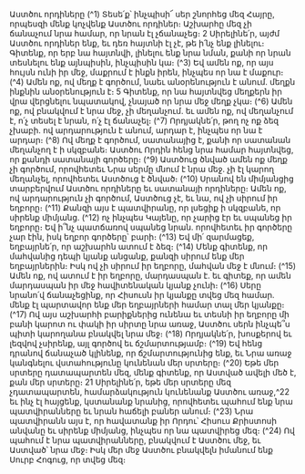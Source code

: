 
Աստծու որդիները
(^1) Տեսե՛ք՝ ինչպիսի՜ սեր շնորհեց մեզ Հայրը, որպեսզի մենք կոչվենք Աստծու որդիներ։ Աշխարհը մեզ չի ճանաչում նրա
համար, որ նրան էլ չճանաչեց։ 2 Սիրելինե՛ր, այժմ Աստծու որդիներ ենք, եւ դեռ հայտնի էլ չէ, թե ի՛նչ ենք լինելու։ Գիտենք,
որ երբ նա հայտնվի, լինելու ենք նրա նման, քանի որ նրան տեսնելու ենք այնպիսին, ինչպիսին կա։
(^3) Եվ ամեն ոք, որ այս հույսն ունի իր մեջ, մաքրում է ինքն իրեն, ինչպես որ նա է մաքուր։
(^4) Ամեն ոք, ով մեղք է գործում, նաեւ անօրենություն է անում. մեղքն ինքնին անօրենություն է։ 5 Գիտենք, որ նա
հայտնվեց մեղքերն իր վրա վերցնելու նպատակով, չնայած որ նրա մեջ մեղք չկա։
(^6) Ամեն ոք, ով բնակվում է նրա մեջ, չի մեղանչում. եւ ամեն ոք, ով մեղանչում է, ո՛չ տեսել է նրան, ո՛չ էլ ճանաչել։
(^7) Որդյակնե՛ր, թող ոչ ոք ձեզ չխաբի. ով արդարություն է անում, արդար է, ինչպես որ նա է արդար։
(^8) Ով մեղք է գործում, սատանայից է, քանի որ սատանան մեղանչող է ի սկզբանե։ Աստծու Որդին հենց նրա համար
հայտնվեց, որ քանդի սատանայի գործերը։
(^9) Աստծուց ծնված ամեն ոք մեղք չի գործում, որովհետեւ Նրա սերմը մնում է նրա մեջ. չի էլ կարող մեղանչել,
որովհետեւ Աստծուց է ծնված։
(^10) Սրանով են միմյանցից տարբերվում Աստծու որդիները եւ սատանայի որդիները։ Ամեն ոք, ով արդարություն չի
գործում, Աստծուց չէ, եւ նա, ով չի սիրում իր եղբորը։
(^11) Քանզի այս է պատվիրանը, որ լսեցիք ի սկզբանե, որ սիրենք միմյանց. (^12) ոչ ինչպես Կայենը, որ չարից էր եւ սպանեց
իր եղբորը։ Եվ ի՞նչ պատճառով սպանեց նրան. որովհետեւ իր գործերը չար էին, իսկ եղբոր գործերը՝ բարի։
(^13) Եվ մի՛ զարմացեք, եղբայրնե՛ր, որ աշխարհն ատում է ձեզ։
(^14) Մենք գիտենք, որ մահվանից դեպի կյանք անցանք, քանզի սիրում ենք մեր եղբայրներին։ Իսկ ով չի սիրում իր
եղբորը, մահվան մեջ է մնում։
(^15) Ամեն ոք, ով ատում է իր եղբորը, մարդասպան է. եւ գիտեք, որ ամեն մարդասպան իր մեջ հավիտենական կյանք
չունի։
(^16) Սերը նրանո՛վ ճանաչեցինք, որ Հիսուսն իր կյանքը տվեց մեզ համար. մենք էլ պարտավոր ենք մեր եղբայրների
համար տալ մեր կյանքը։
(^17) Ով այս աշխարհի բարիքներից ունենա եւ տեսնի իր եղբորը մի բանի կարոտ ու փակի իր սիրտը նրա առաջ, Աստծու
սերն ինչպե՞ս պիտի կարողանա բնակվել նրա մեջ։
(^18) Որդյակնե՛ր, խոսքերով եւ լեզվով չսիրենք, այլ գործով եւ ճշմարտությամբ։
(^19) Եվ հենց դրանով ճանաչած կլինենք, որ ճշմարտությունից ենք, եւ Նրա առաջ կանգնելու վստահությունը կունենան
մեր սրտերը։
(^20) Եթե մեր սրտերը դատապարտեն մեզ, մենք գիտենք, որ Աստված ավելի մեծ է, քան մեր սրտերը։ 21 Սիրելինե՛ր, եթե
մեր սրտերը մեզ չդատապարտեն, համարձակություն կունենանք Աստծու առաջ,^22 եւ ինչ էլ հայցենք, կստանանք
նրանից, որովհետեւ պահում ենք նրա պատվիրանները եւ նրան հաճելի բաներ անում։
(^23) Նրա պատվիրանն այս է, որ հավատանք իր Որդու՝ Հիսուս Քրիստոսի անվանը եւ սիրենք միմյանց, ինչպես որ նա
պատվիրեց մեզ։
(^24) Ով պահում է նրա պատվիրանները, բնակվում է Աստծու մեջ, եւ Աստված՝ նրա մեջ։ Իսկ մեր մեջ Աստծու բնակվելն
իմանում ենք Սուրբ Հոգուց, որ տվեց մեզ։
